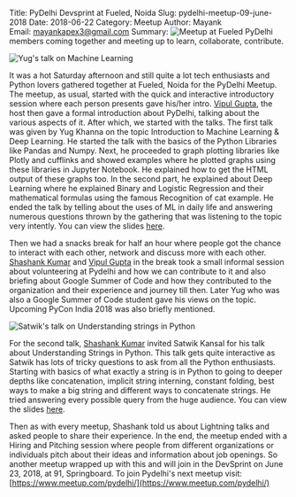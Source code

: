 Title: PyDelhi Devsprint at Fueled, Noida 
Slug: pydelhi-meetup-09-june-2018 
Date: 2018-06-22 
Category: Meetup 
Author: Mayank  
Email: mayankapex3@gmail.com
Summary: ![Meetup at Fueled]({filename}/images/pydelhi-09-06-2018-1.jpg) PyDelhi members coming together and meeting up to learn, collaborate, contribute.

![Yug's talk on Machine Learning]({filename}/images/pydelhi-09-06-2018-1.jpg)

It was a hot Saturday afternoon and still quite a lot tech enthusiasts and Python lovers gathered together at Fueled, Noida for the PyDelhi Meetup. The meetup, as usual, started with the quick and interactive introductory session where each person presents gave his/her intro. [Vipul Gupta](https://twitter.com/vipulgupta2048), the host then gave a formal introduction about PyDelhi, talking about the various aspects of it. After which, we started with the talks. The first talk was given by Yug Khanna on the topic Introduction to Machine Learning & Deep Learning. He started the talk with the basics of the Python Libraries like Pandas and Numpy. Next, he proceeded to graph plotting libraries like Plotly and cufflinks and showed examples where he plotted graphs using these libraries in Jupyter Notebook. He explained how to get the HTML output of these graphs too. In the second part, he explained about Deep Learning where he explained Binary and Logistic Regression and their mathematical formulas using the famous Recognition of cat example. He ended the talk by telling about the uses of ML in daily life and answering numerous questions thrown by the gathering that was listening to the topic very intently. You can view the slides [here](https://prezi.com/p/wihqljm-gapk/ds-and-dl-9th-june-2018/).

Then we had a snacks break for half an hour where people got the chance to interact with each other, network and discuss more with each other. [Shashank Kumar](https://twitter.com/realslimshanky) and [Vipul Gupta](https://twitter.com/vipulgupta2048) in the break took a small informal session about volunteering at Pydelhi and how we can contribute to it and also briefing about Google Summer of Code and how they contributed to the organization and their experience and journey till then. Later Yug who was also a Google Summer of Code student gave his views on the topic. Upcoming PyCon India 2018 was also briefly mentioned.

![Satwik's talk on Understanding strings in Python]({filename}/images/pydelhi-09-06-2018-2.jpg)

For the second talk, [Shashank Kumar](https://twitter.com/realslimshanky) invited Satwik Kansal for his talk about Understanding Strings in Python. This talk gets quite interactive as Satwik has lots of tricky questions to ask from all the Python enthusiasts. Starting with basics of what exactly a string is in Python to going to deeper depths like concatenation, implicit string interning, constant folding, best ways to make a big string and different ways to concatenate strings. He tried answering every possible query from the huge audience. You can view the slides [here](https://docs.google.com/presentation/d/1aE0QmLDffyGRvChqhxaSUWEtBkDqZH5NR3in5FBOPlc/edit#slide=id.g3b7b93b895_0_88). 

Then as with every meetup, Shashank told us about Lightning talks and asked people to share their experience. In the end, the meetup ended with a Hiring and Pitching session where people from different organizations or individuals pitch about their ideas and information about job openings. So another meetup wrapped up with this and will join in the DevSprint on June 23, 2018, at 91, Springboard. To join Pydelhi's next meetup visit: [https://www.meetup.com/pydelhi/](https://www.meetup.com/pydelhi/) 
